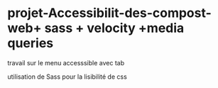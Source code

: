# projet-Accessibilit-des-compost-web+ sass + velocity +media queries

travail sur le menu accesssible avec tab

utilisation de Sass pour la lisibilité de css

